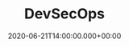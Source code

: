 ---
title: DevSecOps
date: 2020-06-21T14:00:00.000+00:00
description: It's easy to integrate data auditing continuously into your existing pipeline using our REST API.
thumbnail: /media/rodion-kutsaev-xNdPWGJ6UCQ-unsplash.jpg
weight: 5
---